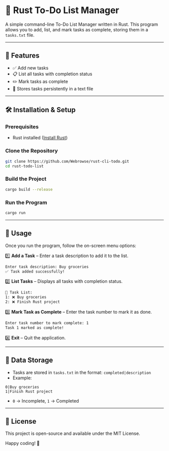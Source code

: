 # 📝 Rust To-Do List Manager

A simple command-line To-Do List Manager written in Rust. This program allows you to add, list, and mark tasks as complete, storing them in a `tasks.txt` file.

---

## 🚀 Features
- ✅ Add new tasks
- 📋 List all tasks with completion status
- ✏️ Mark tasks as complete
- 📂 Stores tasks persistently in a text file

---

## 🛠 Installation & Setup
### Prerequisites
- Rust installed ([Install Rust](https://www.rust-lang.org/tools/install))

### Clone the Repository
```sh
git clone https://github.com/Webrowse/rust-cli-todo.git
cd rust-todo-list
```

### Build the Project
```sh
cargo build --release
```

### Run the Program
```sh
cargo run
```

---

## 📌 Usage
Once you run the program, follow the on-screen menu options:

1️⃣ **Add a Task** – Enter a task description to add it to the list.
```sh
Enter task description: Buy groceries
✅ Task added successfully!
```

2️⃣ **List Tasks** – Displays all tasks with completion status.
```sh
📌 Task List:
1: ❌ Buy groceries
2: ❌ Finish Rust project
```

3️⃣ **Mark Task as Complete** – Enter the task number to mark it as done.
```sh
Enter task number to mark complete: 1
Task 1 marked as complete!
```

4️⃣ **Exit** – Quit the application.

---

## 📂 Data Storage
- Tasks are stored in `tasks.txt` in the format: `completed|description`
- Example:
```
0|Buy groceries
1|Finish Rust project
```
- `0` → Incomplete, `1` → Completed

---

## 📜 License
This project is open-source and available under the MIT License.

Happy coding! 🚀

